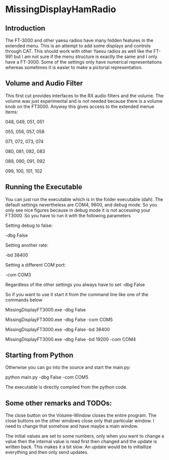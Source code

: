 # MissingDisplayHamRadio

## Introduction 
The FT-3000 and other yaesu radios have many hidden features in the extended menu. 
This is an attempt to add some displays and controls through CAT. 
This should work with other Yaesu radios as well like the FT-991 but I am not sure if the menu structure is 
exactly the same and I only have a FT-3000.
Some of the settings only have numerical representations whereas sometimes it is easier to make a pictorial representation. 

## Volume and Audio Filter
This first cut provides interfaces to the RX audio filters and the volume. 
The volume was just experimental and is not needed because there is a volume knob on the FT3000.
Anyway this gives access to the extended menue items:

048, 049, 051, 051

055, 056, 057, 058

071, 072, 073, 074

080, 081, 082, 083

089, 090, 091, 092

099, 100, 101, 102

## Running the Executable

You can just run the executable which is in the folder executable (dah). 
The default settings nevertheless are COM4, 9600, and debug mode. 
So you only see nice figures because in debug mode it is not accessing your FT3000. 
So you have to run it with the following parameters

Setting debug to false:

-dbg False

Setting another rate:

-bd 38400

Setting a different COM port:

-com COM3

Regardless of the other settings you always have to set -dbg False

So if you want to use it start it from the command line like one of the commands below 

MissingDisplayFT3000.exe -dbg False

MissingDisplayFT3000.exe -dbg False -com COM5

MissingDisplayFT3000.exe -dbg False -bd 38400

MissingDisplayFT3000.exe -dbg False -bd 19200 -com COM4

## Starting from Python

Otherwise you can go into the source and start the main.py:

python main.py -dbg False -com COM5

The executable is directly compiled from the python code. 

## Some other remarks and TODOs:

The close button on the Volume-Window closes the entire program. 
The close buttons on the other windows close only that particular window. 
I need to change that somehow and have maybe a main window. 

The initial values are set to some numbers, only when you want to change a value then
the internal value is read first then changed and the update is written back. 
This makes it a bit slow. 
An update would be to initiallize everything and then only send updates.















